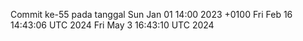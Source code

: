 Commit ke-55 pada tanggal Sun Jan 01 14:00 2023 +0100
Fri Feb 16 14:43:06 UTC 2024
Fri May  3 16:43:10 UTC 2024
